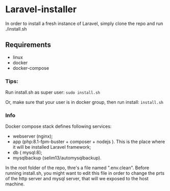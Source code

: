# Laravel-installer

In order to install a fresh instance of Laravel, simply clone the repo and run ./install.sh

## Requirements
- linux
- docker
- docker-compose

### Tips:
Run install.sh as super user: ```sudo install.sh```

Or, make sure that your user is in docker group, then run install: ```install.sh```

### Info

Docker compose stack defines following services:
- webserver (nginx);
- app (php:8.1-fpm-buster + composer + nodejs ). This is the place where it will be installed Laravel framework;
- db ( mysql:8);
- mysqlbackup (selim13/automysqlbackup).

In the root folder of the repo, thre's a file named ".env.clean". Before running install.sh, you might want to edit this file in order to change the prts of the http server and mysql server, that will we exposed to the host machine.
